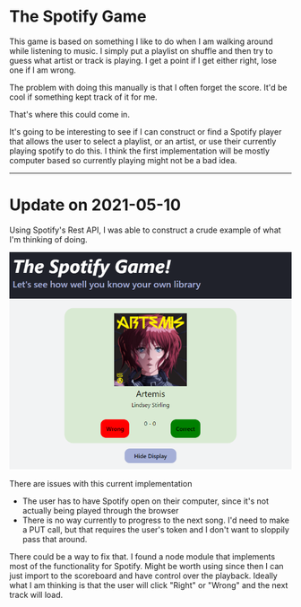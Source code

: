 # The Spotify Game
This game is based on something I like to do when I am walking around while listening to music. I simply put a playlist on shuffle and then try to guess what artist or track is playing. I get a point if I get either right, lose one if I am wrong.

The problem with doing this manually is that I often forget the score. It'd be cool if something kept track of it for me.

That's where this could come in.

It's going to be interesting to see if I can construct or find a Spotify player that allows the user to select a playlist, or an artist, or use their currently playing spotify to do this. I think the first implementation will be mostly computer based so currently playing might not be a bad idea.

----
# Update on 2021-05-10

Using Spotify's Rest API, I was able to construct a crude example of what I'm thinking of doing.

![Image from 2021-05-10](Documents/Images/2021-05-10.png)

There are issues with this current implementation

- The user has to have Spotify open on their computer, since it's not actually being played through the browser
- There is no way currently to progress to the next song. I'd need to make a PUT call, but that requires the user's token and I don't want to sloppily pass that around.

There could be a way to fix that. I found a node module that implements most of the functionality for Spotify. Might be worth using since then I can just import to the scoreboard and have control over the playback. Ideally what I am thinking is that the user will click "Right" or "Wrong" and the next track will load.